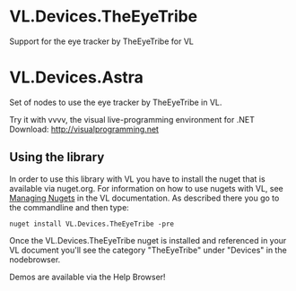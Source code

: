 # VL.Devices.TheEyeTribe
Support for the eye tracker by TheEyeTribe for VL

# VL.Devices.Astra
Set of nodes to use the eye tracker by TheEyeTribe in VL.

Try it with vvvv, the visual live-programming environment for .NET  
Download: http://visualprogramming.net

## Using the library
In order to use this library with VL you have to install the nuget that is available via nuget.org. For information on how to use nugets with VL, see [Managing Nugets](https://thegraybook.vvvv.org/reference/libraries/dependencies.html#manage-nugets) in the VL documentation. As described there you go to the commandline and then type:

    nuget install VL.Devices.TheEyeTribe -pre

Once the VL.Devices.TheEyeTribe nuget is installed and referenced in your VL document you'll see the category "TheEyeTribe" under "Devices" in the nodebrowser. 

Demos are available via the Help Browser!